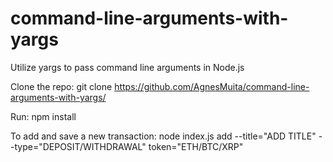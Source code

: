 # command-line-arguments-with-yargs
Utilize yargs to pass command line arguments in Node.js

Clone the repo:
git clone https://github.com/AgnesMuita/command-line-arguments-with-yargs/

Run:
npm install

To add and save a new transaction:
node index.js add --title="ADD TITLE" --type="DEPOSIT/WITHDRAWAL" token="ETH/BTC/XRP"
